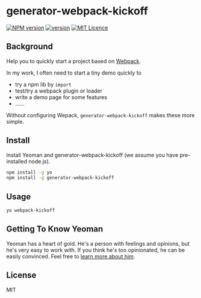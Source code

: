 # generator-webpack-kickoff

[![NPM version](https://img.shields.io/npm/v/generator-webpack-kickoff.svg)](https://www.npmjs.com/package/generator-webpack-kickoff)  [![version](https://img.shields.io/badge/version-0.1.0-blue.svg?cacheSeconds=2592000)](https://github.com/alienzhou/generator-webpack-kickoff)  [![MIT Licence](https://badges.frapsoft.com/os/mit/mit.svg?v=103)](https://opensource.org/licenses/mit-license.php)   

## Background

Help you to quickly start a project based on [Webpack](https://webpack.js.org/).

In my work, I often need to start a tiny demo quickly to

- try a npm lib by `import`
- test/try a webpack plugin or loader
- write a demo page for some features
- ……

Without configuring Wepack, `generator-webpack-kickoff` makes these more simple.

## Install

Install Yeoman and generator-webpack-kickoff (we assume you have pre-installed node.js).

```bash
npm install -g yo
npm install -g generator-webpack-kickoff
```

## Usage

```bash
yo webpack-kickoff
```

## Getting To Know Yeoman

Yeoman has a heart of gold. He's a person with feelings and opinions, but he's very easy to work with. If you think he's too opinionated, he can be easily convinced. Feel free to [learn more about him](https://yeoman.io/).

## License

MIT